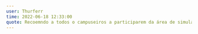 ```yaml
---
user: Thurferr
time: 2022-06-18 12:33:00
quote: Recoemndo a todos o campuseiros a participarem da área de simuladores.
---
```

